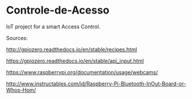 # Controle-de-Acesso

IoT project for a smart Access Control.

Sources: 

http://gpiozero.readthedocs.io/en/stable/recipes.html

https://gpiozero.readthedocs.io/en/stable/api_input.html

https://www.raspberrypi.org/documentation/usage/webcams/

http://www.instructables.com/id/Raspberry-Pi-Bluetooth-InOut-Board-or-Whos-Hom/
